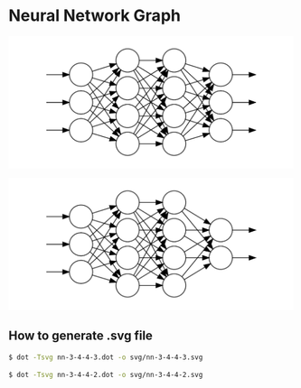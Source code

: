 # Neural Network Graph

![nn-3-4-4-3.svg](./nn-3-4-4-3.svg)

![nn-3-4-4-2.svg](./nn-3-4-4-2.svg)

## How to generate .svg file

```bash
$ dot -Tsvg nn-3-4-4-3.dot -o svg/nn-3-4-4-3.svg
```

```bash
$ dot -Tsvg nn-3-4-4-2.dot -o svg/nn-3-4-4-2.svg
```
